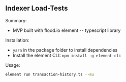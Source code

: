 ## Indexer Load-Tests

Summary:

- MVP built with flood.io element -- typescript library

Installation:

- `yarn` in the package folder to install dependencies
- Install the element CLI: `npm install -g element-cli`

Usage:

```bash
element run transaction-history.ts --mu
```
